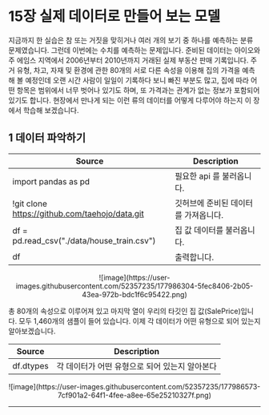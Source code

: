  # 15장 실제 데이터로 만들어 보는 모델

지금까지 한 실습은 참 또는 거짓을 맞히거나 여러 개의 보기 중 하나를 예측하는 분류 문제였습니다.
그런데 이번에는 수치를 예측하는 문제입니다. 준비된 데이터는 아이오와주 에임스 지역에서 2006년부터 2010년까지 거래된 실제 부동산 판매 기록입니다. 주거 유형, 차고, 자재 및 환경에 관한 80개의 서로 다른 속성을 이용해 집의 가격을 예측해 볼 예정인데 오랜 시간 사람이 일일이 기록하다 보니 빠진 부분도 많고, 집에 따라 어떤 항목은 범위에서 너무 벗어나 있기도 하며, 또 가격과는 관계가 없는 정보가 포함되어 있기도 합니다. 
현장에서 만나게 되는 이런 류의 데이터를 어떻게 다루어야 하는지 이 장에서 학습해 보겠습니다.

## 1  데이터 파악하기


|Source|Description|
|--|--|
|import pandas as pd|필요한 api 를 불러옵니다.|
|!git clone https://github.com/taehojo/data.git|깃허브에 준비된 데이터를 가져옵니다.|
|df = pd.read_csv("./data/house_train.csv")|집 값 데이터를 불러옵니다.|
|df|출력합니다.|

<div align=center>
![image](https://user-images.githubusercontent.com/52357235/177986304-5fec8406-2b05-43ea-972b-bdc1f6c95422.png)
</div>

총 80개의 속성으로 이루어져 있고 마지막 열이 우리의 타깃인 집 값(SalePrice)입니다.
모두 1,460개의 샘플이 들어 있습니다.
이제 각 데이터가 어떤 유형으로 되어 있는지 알아보겠습니다.

|Source|Description|
|--|--|
|df.dtypes|각 데이터가 어떤 유형으로 되어 있는지 알아본다|
<div align=center>
![image](https://user-images.githubusercontent.com/52357235/177986573-7cf901a2-64f1-4fee-a8ee-65e25210327f.png)
</div>

---

